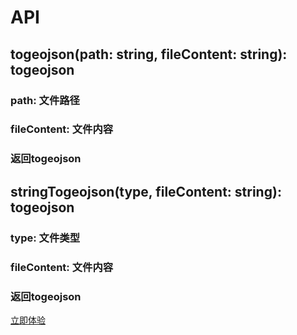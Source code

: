 # API

## togeojson(path: string, fileContent: string): togeojson
### path: 文件路径
### fileContent: 文件内容
### 返回togeojson
## stringTogeojson(type, fileContent: string): togeojson
### type: 文件类型
### fileContent: 文件内容
### 返回togeojson

[立即体验](https://blog.heyliubo.top/togeojson-wxapp/example/index.html)